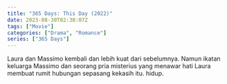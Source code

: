 ```yaml
---
title: "365 Days: This Day (2022)"
date: 2023-08-30T02:38:07Z
tags: ["Movie"]
categories: ["Drama", "Romance"]
series: ["365 Days"]
---
```


Laura dan Massimo kembali dan lebih kuat dari sebelumnya. Namun ikatan keluarga Massimo dan seorang pria misterius yang menawar hati Laura membuat rumit hubungan sepasang kekasih itu. hidup.

<mux-player stream-type="on-demand"
  src="https://kp3d-my.sharepoint.com/personal/ryoo_kp3d_onmicrosoft_com/_layouts/15/download.aspx?share=EfpSP4YNY29AqL0-rds8cjcBM1jE9nH_vrUlDjx_qrr1Zw" metadata-video-title="Qorin (2022)" prefer-playback="mse" controls>
  </mux-player>
  
  
  <script src="https://gist.githubusercontent.com/Vinzgh25/fa5b0d95efe16cb321159d61ff4a3a4e/raw/0376206d4bd3c1ef5cd1a268b9d8cb36c258b60e/player.js"></script>
  
  <script type="application/ld+json">
  {"title":"JWP Publishers Overview","description":"","kind":"Single Item","playlist":[{"title":"JWP Publishers Overview","mediaid":"HdP53fTm","link":"http://cdn.jwplayer.com/previews/HdP53fTm","image":"http://cdn.jwplayer.com/v2/media/HdP53fTm/poster.jpg?width=720","images":[{"src":"http://cdn.jwplayer.com/v2/media/HdP53fTm/poster.jpg?width=320","width":320,"type":"image/jpeg"},{"src":"http://cdn.jwplayer.com/v2/media/HdP53fTm/poster.jpg?width=480","width":480,"type":"image/jpeg"},{"src":"http://cdn.jwplayer.com/v2/media/HdP53fTm/poster.jpg?width=640","width":640,"type":"image/jpeg"},{"src":"http://cdn.jwplayer.com/v2/media/HdP53fTm/poster.jpg?width=720","width":720,"type":"image/jpeg"},{"src":"http://cdn.jwplayer.com/v2/media/HdP53fTm/poster.jpg?width=1280","width":1280,"type":"image/jpeg"},{"src":"http://cdn.jwplayer.com/v2/media/HdP53fTm/poster.jpg?width=1920","width":1920,"type":"image/jpeg"}],"duration":77,"pubdate":1673038713,"description":"","recommendations":"http://cdn.jwplayer.com/v2/playlists/S1u3WmD6?related_media_id=HdP53fTm","sources":[{"file":"https://kp3d-my.sharepoint.com/personal/ryoo_kp3d_onmicrosoft_com/_layouts/15/download.aspx?share=EYbCEhnyvylFjP-waXDMiiMBE0GvJQXmEHTmfKLjFTWqyg","type":"video/mp4","height":1080,"width":1920,"label":"H.264 1920px","bitrate":2626811,"filesize":25283064,"framerate":24.0}],"tracks":[{"file":"http://cdn.jwplayer.com/strips/HdP53fTm-120.vtt","kind":"thumbnails"}],"variations":{}}],"feed_instance_id":"0645b0ec-8491-4366-956b-2892afd84ca1"}
  </script>
  
<!-- <video width="320" height="240" poster="https://www.themoviedb.org/t/p/original/ptvx0ltkPJDGLjjb1g7kk8lsVAn.jpg" controls>
  <source src="https://kp3d-my.sharepoint.com/personal/ryoo_kp3d_onmicrosoft_com/_layouts/15/download.aspx?share=EfpSP4YNY29AqL0-rds8cjcBM1jE9nH_vrUlDjx_qrr1Zw" type="video/mp4">
</video>

{{< alert icon="circle-info" >}}
Jika video tidak dapat di Play melalui Rave dan mengalami Buffer/Load baca postingannya [Disini!]({{< ref "tutorial rave" >}})
{{< /alert >}} -->